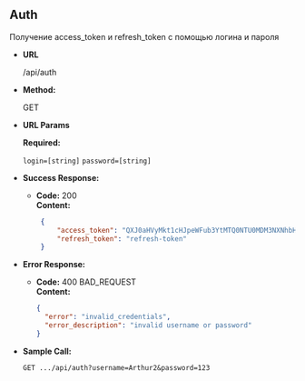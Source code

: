 **Auth**
----
  Получение access_token и refresh_token с помощью логина и пароля

* **URL**

  /api/auth

* **Method:**
  
  GET
  
*  **URL Params**

   **Required:**
 
   `login=[string]`
   `password=[string]`


* **Success Response:**

  * **Code:** 200 <br />
    **Content:** 
    ```json
     {
         "access_token": "QXJ0aHVyMkt1cHJpeWFub3YtMTQ0NTU0MDM3NXNhbHQ5NDg=",
         "refresh_token": "refresh-token"
     }
     ```
 
* **Error Response:**

  * **Code:** 400 BAD_REQUEST <br />
    **Content:** 
    ```json
    {
      "error": "invalid_credentials",
      "error_description": "invalid username or password"
    }
    ```
    
    
* **Sample Call:**

  `GET .../api/auth?username=Arthur2&password=123`


  